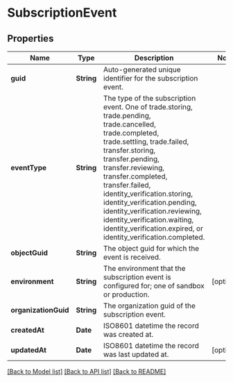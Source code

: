 # SubscriptionEvent

## Properties
Name | Type | Description | Notes
------------ | ------------- | ------------- | -------------
**guid** | **String** | Auto-generated unique identifier for the subscription event. | 
**eventType** | **String** | The type of the subscription event. One of trade.storing, trade.pending, trade.cancelled, trade.completed, trade.settling, trade.failed, transfer.storing, transfer.pending, transfer.reviewing, transfer.completed, transfer.failed, identity_verification.storing, identity_verification.pending, identity_verification.reviewing, identity_verification.waiting, identity_verification.expired, or identity_verification.completed. | 
**objectGuid** | **String** | The object guid for which the event is received. | 
**environment** | **String** | The environment that the subscription event is configured for; one of sandbox or production. | [optional] 
**organizationGuid** | **String** | The organization guid of the subscription event. | 
**createdAt** | **Date** | ISO8601 datetime the record was created at. | 
**updatedAt** | **Date** | ISO8601 datetime the record was last updated at. | [optional] 

[[Back to Model list]](../README.md#documentation-for-models) [[Back to API list]](../README.md#documentation-for-api-endpoints) [[Back to README]](../README.md)


